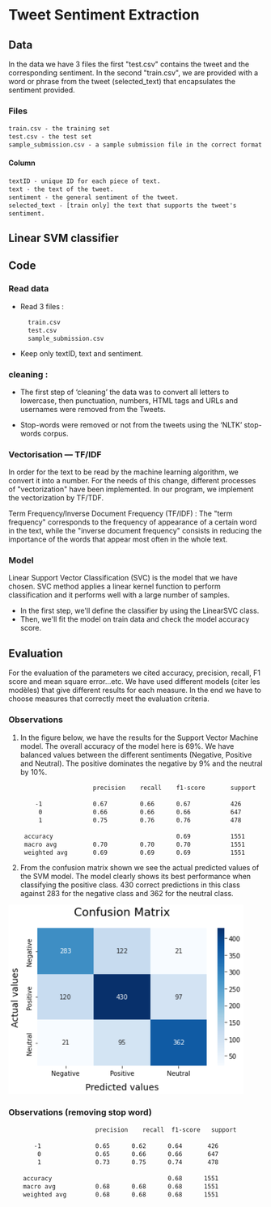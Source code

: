 # Tweet Sentiment Extraction
## Data

In the data we have 3 files the first "test.csv" contains the tweet and the corresponding sentiment. In the second "train.csv", we are provided with a word or phrase from the tweet (selected_text) that encapsulates the sentiment provided.

### Files
    train.csv - the training set
    test.csv - the test set
    sample_submission.csv - a sample submission file in the correct format

#### Column
    textID - unique ID for each piece of text.
    text - the text of the tweet.
    sentiment - the general sentiment of the tweet.
    selected_text - [train only] the text that supports the tweet's sentiment.

## Linear SVM classifier

## Code
### Read data 
- Read 3 files : 

        train.csv   
        test.csv 
        sample_submission.csv 
- Keep only textID, text and sentiment.

### cleaning :
- The first step of ‘cleaning’ the data was to convert all letters to lowercase, then punctuation, numbers, HTML tags and URLs and usernames were removed from the Tweets.

- Stop-words were removed or not from the tweets using the ‘NLTK’ stop-words corpus.

### Vectorisation — TF/IDF

In order for the text to be read by the machine learning algorithm, we convert it into a number. For the needs of this change, different processes of "vectorization" have been implemented. In our program, we implement the vectorization by TF/TDF.

Term Frequency/Inverse Document Frequency (TF/IDF) :
The "term frequency" corresponds to the frequency of appearance of a certain word in the text, while the "inverse document frequency" consists in reducing the importance of the words that appear most often in the whole text.

### Model

Linear Support Vector Classification (SVC) is the model that we have chosen. SVC method applies a linear kernel function to perform classification and it performs well with a large number of samples.
- In the first step, we'll define the classifier by using the LinearSVC class.
- Then, we'll fit the model on train data and check the model accuracy score. 

## Evaluation

For the evaluation of the parameters we cited accuracy, precision, recall, F1 score and mean square error...etc.
We have used different models (citer les modèles) that give different results for each measure. In the end we have to choose measures that correctly meet the evaluation criteria.

### Observations

1. In the figure below, we have the results for the Support Vector Machine model. The overall accuracy of the model here is 69%. We have balanced values between the different sentiments (Negative, Positive and Neutral). The positive dominates the negative by 9% and the neutral by 10%. 

                           precision    recall    f1-score       support

           -1              0.67         0.66      0.67           426
            0              0.66         0.66      0.66           647
            1              0.75         0.76      0.76           478

        accuracy                                  0.69           1551
        macro avg          0.70         0.70      0.70           1551
        weighted avg       0.69         0.69      0.69           1551
    
2. From the confusion matrix shown we see the actual predicted values of the SVM model. The model clearly shows its best performance when classifying the positive class. 
430 correct predictions in this class against 283 for the negative class and 362 for the neutral class.

![ConfusionMatrix](ConfusionMatrix.PNG)

### Observations (removing stop word)

                            precision    recall  f1-score   support

           -1               0.65      0.62      0.64       426
            0               0.65      0.66      0.66       647
            1               0.73      0.75      0.74       478

        accuracy                                0.68      1551
        macro avg           0.68      0.68      0.68      1551
        weighted avg        0.68      0.68      0.68      1551